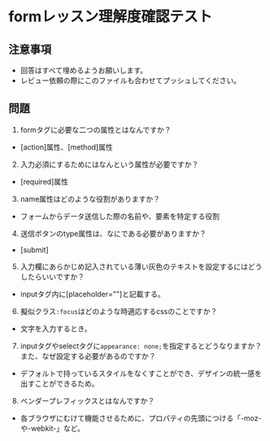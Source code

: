 # formレッスン理解度確認テスト

## 注意事項

- 回答はすべて埋めるようお願いします。
- レビュー依頼の際にこのファイルも合わせてプッシュしてください。

## 問題

1. formタグに必要な二つの属性とはなんですか？
  - [action]属性、[method]属性

2. 入力必須にするためにはなんという属性が必要ですか？
  - [required]属性

3. name属性はどのような役割がありますか？
  - フォームからデータ送信した際の名前や、要素を特定する役割

4. 送信ボタンのtype属性は、なにである必要がありますか？
  - [submit]

5. 入力欄にあらかじめ記入されている薄い灰色のテキストを設定するにはどうしたらいいですか？
  - inputタグ内に[placeholder=""]と記載する。

6. 擬似クラス`:focus`はどのような時適応するcssのことですか？
  - 文字を入力するとき。

7. inputタグやselectタグに`appearance: none;`を指定するとどうなりますか？また、なぜ設定する必要があるのですか？
  - デフォルトで持っているスタイルをなくすことができ、デザインの統一感を出すことができるため。

8. ベンダープレフィックスとはなんですか？
  - 各ブラウザにむけて機能させるために、プロパティの先頭につける「-moz-や-webkit-」など。